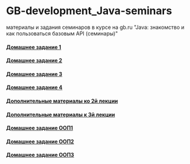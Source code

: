 # GB-development_Java-seminars
материалы и задания семинаров в курсе на gb.ru "Java: знакомство и как пользоваться базовым API (семинары)"

#### [Домашнее задание 1](/HW_01)
#### [Домашнее задание 2](/HW_02)
#### [Домашнее задание 3](/HW_03)
#### [Домашнее задание 4](/HW_04)
#### [Дополнительные материалы ко 2й лекции](/Lesson_02)
#### [Дополнительные материалы к 3й лекции](/Lesson_03)

#### [Домашнее задание ООП1](HW_07)
#### [Домашнее задание ООП2](HW_08)
#### [Домашнее задание ООП3](HW_09)
